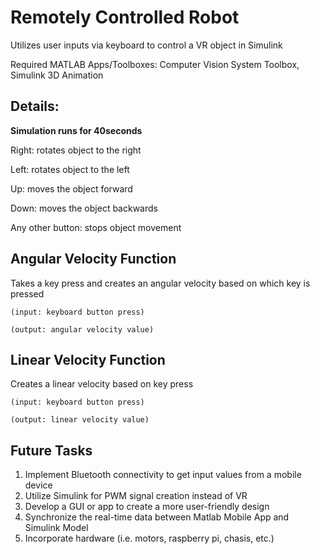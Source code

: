 # Remotely Controlled Robot

Utilizes user inputs via keyboard to control a VR object in Simulink

Required MATLAB  Apps/Toolboxes: Computer Vision System Toolbox, Simulink 3D Animation
<!-- For MATLAB mobile implementation: download MATLAB mobile; MATLAB Support Package for Apple iOS Sensors-->

## Details: 
**Simulation runs for 40seconds**

Right: rotates object to the right

Left: rotates object to the left

Up: moves the object forward

Down: moves the object backwards

Any other button: stops object movement

## Angular Velocity Function
Takes a key press and creates an angular velocity based on which key is pressed
	
	(input: keyboard button press)

	(output: angular velocity value)

## Linear Velocity Function
Creates a linear velocity based on key press

	(input: keyboard button press)

	(output: linear velocity value)  


## Future Tasks
	
1. Implement Bluetooth connectivity to get input values from a mobile device
2. Utilize Simulink for PWM signal creation instead of VR
3. Develop a GUI or app to create a more user-friendly design
4. Synchronize the real-time data between Matlab Mobile App and Simulink Model
5. Incorporate hardware (i.e. motors, raspberry pi, chasis, etc.)


